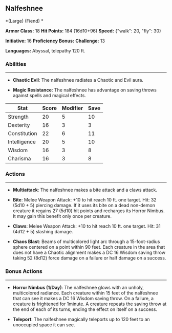 ## Nalfeshnee
*(Large) (Fiend) *

**Armor Class:** 18
**Hit Points:** 184 (16d10+96)
**Speed:** {"walk": 20, "fly": 30}

**Initiative:** 16
**Proficiency Bonus:**
**Challenge:** 13

**Languages:** Abyssal, telepathy 120 ft.

### Abilities
 --- 
- **Chaotic Evil**: The nalfeshnee radiates a Chaotic and Evil aura.

- **Magic Resistance**: The nalfeshnee has advantage on saving throws against spells and magical effects.



| Stat | Score | Modifier | Save |
| ---- | ---- | ---- | ---- |
| Strength | 20 | 5 | 10 |
| Dexterity | 16 | 3 | 3 |
| Constitution | 22 | 6 | 11 |
| Intelligence | 20 | 5 | 10 |
| Wisdom | 16 | 3 | 8 |
| Charisma | 16 | 3 | 8 |

### Actions
 --- 
- **Multiattack**: The nalfeshnee makes a bite attack and a claws attack.

- **Bite**: Melee Weapon Attack: +10 to hit  reach 10 ft.  one target. Hit: 32 (5d10 + 5) piercing damage. If it uses its bite on a dead  non-demon creature  it regains 27 (5d10) hit points and recharges its Horror Nimbus. It may gain this benefit only once per creature.

- **Claws**: Melee Weapon Attack: +10 to hit  reach 10 ft.  one target. Hit: 31 (4d12 + 5) slashing damage.

- **Chaos Blast**: Beams of multicolored light arc through a 15-foot-radius sphere centered on a point within 90 feet. Each creature in the area that does not have a Chaotic alignment makes a DC 16 Wisdom saving throw  taking 52 (8d12) force damage on a failure or half damage on a success.

### Bonus Actions
 --- 
- **Horror Nimbus (1/Day)**: The nalfeshnee glows with an unholy, multicolored radiance. Each creature within 15 feet of the nalfeshnee that can see it makes a DC 16 Wisdom saving throw. On a failure, a creature is frightened for 1minute. A creature repeats the saving throw at the end of each of its turns, ending the effect on itself on a success.

- **Teleport**: The nalfeshnee magically teleports up to 120 feet to an unoccupied space it can see.

